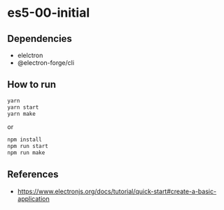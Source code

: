 # es5-00-initial

## Dependencies

- elelctron
- @electron-forge/cli

## How to run

```bash
yarn
yarn start
yarn make
```

or

```bash
npm install
npm run start
npm run make
```

## References

- <https://www.electronjs.org/docs/tutorial/quick-start#create-a-basic-application>
